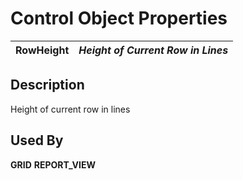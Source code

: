 # Control Object Properties

**RowHeight** |  **_Height of Current Row in Lines_**  
---|---  
  
## Description

Height of current row in lines

## Used By

**GRID** **REPORT_VIEW**
